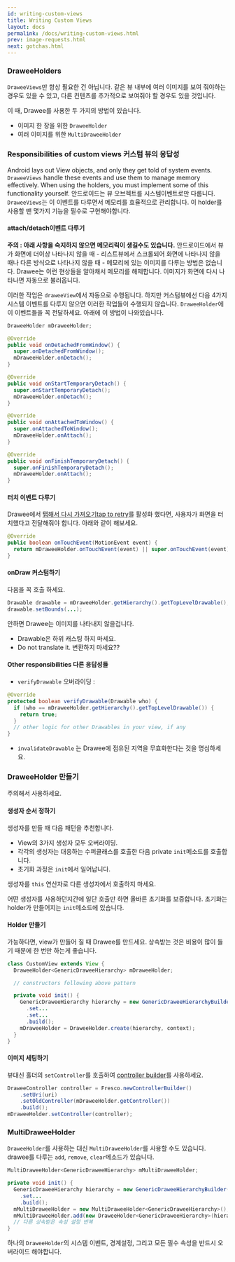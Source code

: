 ```yaml
---
id: writing-custom-views
title: Writing Custom Views
layout: docs
permalink: /docs/writing-custom-views.html
prev: image-requests.html
next: gotchas.html
---
```


### DraweeHolders

`DraweeViews`만 항상 필요한 건 아닙니다. 같은 뷰 내부에 여러 이미지를 보여 줘야하는 경우도 있을 수 있고, 다른 컨텐츠를 추가적으로 보여줘야 할 경우도 있을 것입니다.

이 때, Drawee를 사용한 두 가지의 방법이 있습니다.

* 이미지 한 장을 위한 `DraweeHolder`
* 여러 이미지를 위한 `MultiDraweeHolder`

### Responsibilities of custom views 커스텀 뷰의 응답성

Android lays out View objects, and only they get told of system events. `DraweeViews` handle these events and use them to manage memory effectively. When using the holders, you must implement some of this functionality yourself.
안드로이드는 뷰 오브젝트를 시스템이벤트로만 다룹니다. `DraweeViews`는 이 이벤트를 다루면서 메모리를 효율적으로 관리합니다. 이 holder를 사용할 땐 몇가지 기능을 필수로 구현해야합니다.

#### attach/detach이벤트 다루기

**주의 : 아래 사항을 숙지하지 않으면 메모리릭이 생길수도 있습니다.**
안드로이드에서 뷰가 화면에 더이상 나타나지 않을 때 - 리스트뷰에서 스크롤되어 화면에 나타나지 않을 때나 다른 방식으로 나타나지 않을 때 - 메모리에 있는 이미지를 다루는 방법은 없습니다. Drawee는 이런 현상들을 알아채서 메모리를 해제합니다. 이미지가 화면에 다시 나타나면 자동으로 불러옵니다.

이러한 작업은 `draweeView`에서 자동으로 수행됩니다. 하지만 커스텀뷰에선 다음 4가지 시스템 이벤트를 다루지 않으면 이러한 작업들이 수행되지 않습니다. `DraweeHolder`에 이 이벤트들을 꼭 전달하세요. 아래에 이 방법이 나와있습니다.

```java
DraweeHolder mDraweeHolder;

@Override
public void onDetachedFromWindow() {
  super.onDetachedFromWindow();
  mDraweeHolder.onDetach();
}

@Override
public void onStartTemporaryDetach() {
  super.onStartTemporaryDetach();
  mDraweeHolder.onDetach();
}

@Override
public void onAttachedToWindow() {
  super.onAttachedToWindow();
  mDraweeHolder.onAttach();
}

@Override
public void onFinishTemporaryDetach() {
  super.onFinishTemporaryDetach();
  mDraweeHolder.onAttach();
}
```

#### 터치 이벤트 다루기

Drawee에서 [탭해서 다시 가져오기tap to retry](drawee-components.html#Retry)를 활성화 했다면, 사용자가 화면을 터치했다고 전달해줘야 합니다. 아래와 같이 해보세요.

```java
@Override
public boolean onTouchEvent(MotionEvent event) {
  return mDraweeHolder.onTouchEvent(event) || super.onTouchEvent(event);
}
```

#### onDraw 커스텀하기

다음을 꼭 호출 하세요.
```java
Drawable drawable = mDraweeHolder.getHierarchy().getTopLevelDrawable();
drawable.setBounds(...);
```
안하면 Drawee는 이미지를 나타내지 않을겁니다.

* Drawable은 하위 캐스팅 하지 마세요.
* Do not translate it. 변환하지 마세요??

#### Other responsibilities 다른 응답성들

* `verifyDrawable` 오버라이딩 :

```java
@Override
protected boolean verifyDrawable(Drawable who) {
  if (who == mDraweeHolder.getHierarchy().getTopLevelDrawable()) {
    return true;
  }
  // other logic for other Drawables in your view, if any
}
```

* `invalidateDrawable` 는 Drawee에 점유된 지역을 무효화한다는 것을 명심하세요.


### DraweeHolder 만들기

주의해서 사용하세요.

#### 생성자 순서 정하기

생성자를 만들 때 다음 패턴을 추천합니다.

* View의 3가지 생성자 모두 오버라이딩.
* 각각의 생성자는 대응하는 수퍼클래스를 호출한 다음 private `init`메소드를 호출합니다.
* 초기화 과정은 `init`에서 일어납니다.

생성자를 `this` 연산자로 다른 생성자에서 호출하지 마세요.

어떤 생성자를 사용하던지간에 일단 호출만 하면 올바른 초기화를 보증합니다. 초기화는 holder가 만들어지는 `init`메소드에 있습니다.

#### Holder 만들기

가능하다면, view가 만들어 질 때 Drawee를 만드세요. 상속받는 것은 비용이 많이 들기 때문에 한 번만 하는게 좋습니다.

```java
class CustomView extends View {
  DraweeHolder<GenericDraweeHierarchy> mDraweeHolder;

  // constructors following above pattern

  private void init() {
    GenericDraweeHierarchy hierarchy = new GenericDraweeHierarchyBuilder(getResources());
      .set...
      .set...
      .build();
    mDraweeHolder = DraweeHolder.create(hierarchy, context);
  }
}
```

#### 이미지 세팅하기

뷰대신 홀더의 `setController`를 호출하여 [controller builder](using-controllerbuilder.html)를 사용하세요.

```java
DraweeController controller = Fresco.newControllerBuilder()
    .setUri(uri)
    .setOldController(mDraweeHolder.getController())
    .build();
mDraweeHolder.setController(controller);
```

### MultiDraweeHolder

`DraweeHolder`를 사용하는 대신 `MultiDraweeHolder`를 사용할 수도 있습니다. drawee를 다루는 `add`, `remove`, `clear`메소드가 있습니다.

```java
MultiDraweeHolder<GenericDraweeHierarchy> mMultiDraweeHolder;

private void init() {
  GenericDraweeHierarchy hierarchy = new GenericDraweeHierarchyBuilder(getResources());
    .set...
    .build();
  mMultiDraweeHolder = new MultiDraweeHolder<GenericDraweeHierarchy>();
  mMultiDraweeHolder.add(new DraweeHolder<GenericDraweeHierarchy>(hierarchy, context));
  // 다른 상속받은 속성 설정 반복
}
```

하나의 `DraweeHolder`의 시스템 이벤트, 경계설정, 그리고 모든 필수 속성을 반드시 오버라이드 해야합니다.
